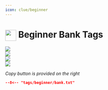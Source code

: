 ```yaml
---
icon: clue/beginner
---
```


# <img style="vertical-align:middle" src="../../icons/beginner.png" width="35"> Beginner Bank Tags

<div class="main-container" onclick="window.open('https://oldschool.runescape.wiki/w/User:Thelope#Beginner', '_blank').focus();">
    <div class="left-container">
    <img src="../images/equipment/beginner.png" />
    </div>
    <div class="left-container">
        <img src="../images/inventory/beginnnnnner.png" />
    </div>
    <div class="right-container">
        <div class="half-container-top">
            <img class="icon" src="../../icons/spellbook/standard.png" />
        </div>
        <div class="half-container-bottom">
            <img src="../images/pouch/standard.png" />
        </div>
    </div>
</div>

_Copy button is provided on the right_
``` json title=""
--8<-- "tags/beginner/bank.txt"
```